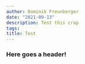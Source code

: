 ```yaml
---
author: Dominik Freunberger
date: "2021-09-13"
description: Test this crap
tags:
title: Test
---
```


### Here goes a header!